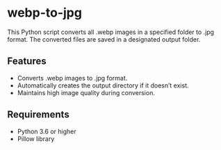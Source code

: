 # webp-to-jpg
This Python script converts all .webp images in a specified folder to .jpg format. The converted files are saved in a designated output folder.

## Features
- Converts .webp images to .jpg format.
- Automatically creates the output directory if it doesn’t exist.
- Maintains high image quality during conversion.

## Requirements
- Python 3.6 or higher
- Pillow library
